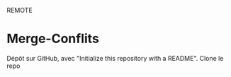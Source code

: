 REMOTE
# Merge-Conflits
Dépôt sur GitHub, avec "Initialize this repository with a README".
Clone le repo
